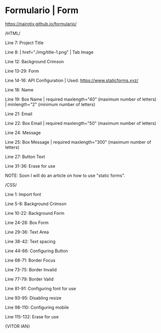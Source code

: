 # Formulario | Form
https://nairotiv.github.io/formulario/

/HTML/

Line 7: Project Title

Line 8: | href="./img/title-1.png" | Tab Image 

Line 12: Background Crimson

Line 13-29: Form

  Line 14-16: API Configuration | Used: https://www.staticforms.xyz/
  
  Line 18: Name
  
  Line 19: Box Name  | required maxlength="40"  (maximum number of letters)  | minlength="2" (minimum number of letters)
  
  Line 21: Email
 
  Line 22: Box Email  | required maxlength="50"  (maximum number of letters)
  
  Line 24: Message
  
  Line 25: Box Message | required maxlength="300"  (maximum number of letters)
  
  Line 27: Button Text
  
  

Line 31-36: Erase for use

NOTE: Soon I will do an article on how to use "static forms".



/CSS/

Line 1: Import font

Line 5-8: Background Crimson 

Line 10-22: Background Form

Line 24-28: Box Form

Line 29-36: Text Area

Line 38-42: Text spacing

Line 44-66: Configuring Button

Line 68-71: Border Focus

Line 73-75: Border Invalid

Line 77-79: Border Valid

Line 81-91: Configuring font for use

Line 93-95: Disabling resize

Line 98-110: Configuring mobile



Line 115-132: Erase for use


{VITOR IAN}

